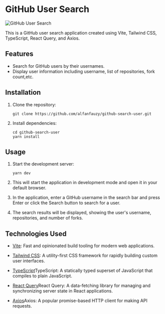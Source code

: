 # GitHub User Search

![GitHub User Search](https://i.ibb.co/fG8BS49/Screen-Shot-2023-06-02-at-23-22-00.png)


This is a GitHub user search application created using Vite, Tailwind CSS, TypeScript, React Query, and Axios.

## Features

- Search for GitHub users by their usernames.
- Display user information including username, list of repositories, fork count,etc.

## Installation

1. Clone the repository:

   ```shell
   git clone https://github.com/alfanfauzy/github-search-user.git

2. Install dependencies:

    ```shell
    cd github-search-user
    yarn install

## Usage

1. Start the development server:

    ```shell
    yarn dev

2. This will start the application in development mode and open it in your default browser.

3. In the application, enter a GitHub username in the search bar and press Enter or click the Search button to search for a user.

4. The search results will be displayed, showing the user's username, repositories, and number of forks.

## Technologies Used
- [Vite](https://vitejs.dev/): Fast and opinionated build tooling for modern web applications.

- [Tailwind CSS](https://tailwindcss.com/): A utility-first CSS framework for rapidly building custom user interfaces.
- [TypeScript](https://www.typescriptlang.org/)TypeScript: A statically typed superset of JavaScript that compiles to plain JavaScript.
- [React Query](https://react-query.tanstack.com/)React Query: A data-fetching library for managing and synchronizing server state in React applications.
- [Axios](https://axios-http.com/)Axios: A popular promise-based HTTP client for making API requests.